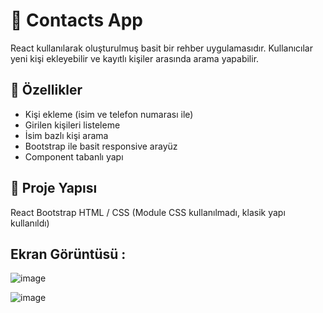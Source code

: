 # 📇 Contacts App


React kullanılarak oluşturulmuş basit bir rehber uygulamasıdır. Kullanıcılar yeni kişi ekleyebilir ve kayıtlı kişiler arasında arama yapabilir.

## 🚀 Özellikler

- Kişi ekleme (isim ve telefon numarası ile)
- Girilen kişileri listeleme
- İsim bazlı kişi arama
- Bootstrap ile basit responsive arayüz
- Component tabanlı yapı

## 🧱 Proje Yapısı

React
Bootstrap
HTML / CSS (Module CSS kullanılmadı, klasik yapı kullanıldı)



## Ekran Görüntüsü :

![image](https://github.com/user-attachments/assets/354cffe1-179f-490f-ad4e-71fd193858f1)

![image](https://github.com/user-attachments/assets/282bb401-04b4-44a5-94b1-5b76d97d2234)
